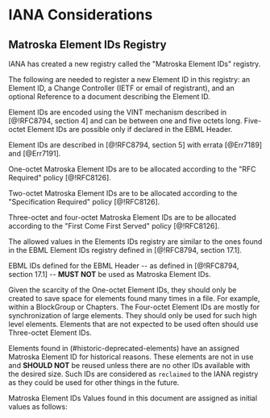 # IANA Considerations

## Matroska Element IDs Registry

IANA has created a new registry called the "Matroska Element IDs"
registry.

The following are needed to register a new Element ID in this registry:
an Element ID,
a Change Controller (IETF or email of registrant), and
an optional Reference to a document describing the Element ID.

Element IDs are encoded
using the VINT mechanism described in [@!RFC8794, section 4] and can be between
one and five octets long. Five-octet Element IDs are possible
only if declared in the EBML Header.

Element IDs are described in [@!RFC8794, section 5] with errata [@Err7189] and [@Err7191].

One-octet Matroska Element IDs are to be allocated according to the "RFC Required" policy [@!RFC8126].

Two-octet Matroska Element IDs are to be allocated according to the "Specification Required" policy [@!RFC8126].

Three-octet and four-octet Matroska Element IDs are to be allocated according to the "First Come First Served" policy [@!RFC8126].

The allowed values in the Elements IDs registry are similar to the ones found
in the EBML Element IDs registry defined in [@!RFC8794, section 17.1].

EBML IDs defined for the EBML Header -- as defined in [@!RFC8794, section 17.1] --
**MUST NOT** be used as Matroska Element IDs.

Given the scarcity of the One-octet Element IDs, they should only be created to save space for elements found many times in a file.
For example, within a BlockGroup or Chapters. The Four-octet Element IDs are mostly for synchronization of large elements.
They should only be used for such high level elements.
Elements that are not expected to be used often should use Three-octet Element IDs.

Elements found in (#historic-deprecated-elements) have an assigned Matroska Element ID for historical reasons.
These elements are not in use and **SHOULD NOT** be reused unless there are no other IDs available with the desired size.
Such IDs are considered as `reclaimed` to the IANA registry as they could be used for other things in the future.

Matroska Element IDs Values found in this document are assigned as initial values as follows:

